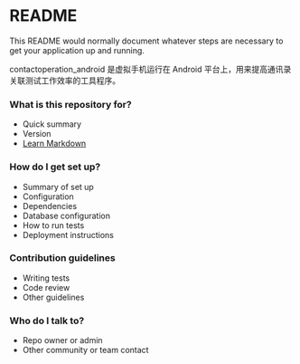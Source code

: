 # README #

This README would normally document whatever steps are necessary to get your application up and running.

contactoperation_android 是虚拟手机运行在 Android 平台上，用来提高通讯录关联测试工作效率的工具程序。

### What is this repository for? ###

* Quick summary
* Version
* [Learn Markdown](https://bitbucket.org/tutorials/markdowndemo)

### How do I get set up? ###

* Summary of set up
* Configuration
* Dependencies
* Database configuration
* How to run tests
* Deployment instructions

### Contribution guidelines ###

* Writing tests
* Code review
* Other guidelines

### Who do I talk to? ###

* Repo owner or admin
* Other community or team contact